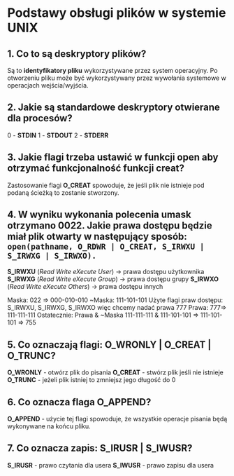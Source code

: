 # Podstawy obsługi plików w systemie UNIX ###

## 1. Co to są deskryptory plików?
Są to **identyfikatory pliku** wykorzystywane przez system operacyjny. Po otworzeniu pliku może być wykorzystywany przez wywołania systemowe w operacjach wejścia/wyjścia.

## 2. Jakie są standardowe deskryptory otwierane dla procesów?
0 - **STDIN**
1 - **STDOUT**
2 - **STDERR**

## 3. Jakie flagi trzeba ustawić w funkcji open aby otrzymać funkcjonalność funkcji creat?
Zastosowanie flagi **O_CREAT** spowoduje, że jeśli plik nie istnieje pod podaną ścieżką to zostanie stworzony.

## 4. W wyniku wykonania polecenia umask otrzymano 0022. Jakie prawa dostępu będzie miał plik otwarty w następujący sposób: `open(pathname, O_RDWR | O_CREAT, S_IRWXU | S_IRWXG | S_IRWXO).`

**S_IRWXU** (_Read Write eXecute User_) -> prawa dostępu użytkownika
**S_IRWXG** (_Read Write eXecute Group_) -> prawa dostępu grupy
**S_IRWXO** (_Read Write eXecute Others_) -> prawa dostępu innych

Maska: 022 => 000-010-010
~Maska: 111-101-101
Użyte flagi praw dostępu: S_IRWXU, S_IRWXG, S_IRWXO więc chcemy nadać prawa 777
Prawa: 777=> 111-111-111
Ostatecznie: Prawa & ~Maska
111-111-111 & 111-101-101 => 111-101-101 => 755

## 5. Co oznaczają flagi: O_WRONLY | O_CREAT | O_TRUNC?
**O_WRONLY** - otwórz plik do pisania
**O_CREAT** - stwórz plik jeśli nie istnieje
**O_TRUNC** - jeżeli plik istniej to zmniejsz jego długość do 0

## 6. Co oznacza flaga O_APPEND?
**O_APPEND** - użycie tej flagi spowoduje, że wszystkie operacje pisania będą wykonywane na końcu pliku.

## 7. Co oznacza zapis: S_IRUSR | S_IWUSR?
**S_IRUSR** - prawo czytania dla usera
**S_IWUSR** - prawo zapisu dla usera
